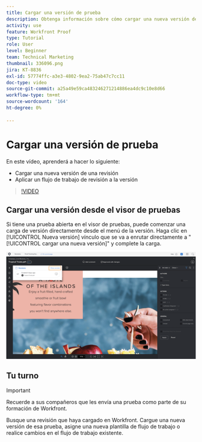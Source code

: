 ```yaml
---
title: Cargar una versión de prueba
description: Obtenga información sobre cómo cargar una nueva versión de una prueba y aplicar un flujo de trabajo de prueba a la versión en [!DNL  Workfront].
activity: use
feature: Workfront Proof
type: Tutorial
role: User
level: Beginner
team: Technical Marketing
thumbnail: 336096.png
jira: KT-8836
exl-id: 57774ffc-a3e3-4802-9ea2-75ab47c7cc11
doc-type: video
source-git-commit: a25a49e59ca483246271214886ea4dc9c10e8d66
workflow-type: tm+mt
source-wordcount: '164'
ht-degree: 0%

---
```


# Cargar una versión de prueba

En este vídeo, aprenderá a hacer lo siguiente:

* Cargar una nueva versión de una revisión
* Aplicar un flujo de trabajo de revisión a la versión

>[!VIDEO](https://video.tv.adobe.com/v/336096/?quality=12&learn=on)

## Cargar una versión desde el visor de pruebas

Si tiene una prueba abierta en el visor de pruebas, puede comenzar una carga de versión directamente desde el menú de la versión. Haga clic en [!UICONTROL Nueva versión] vínculo que se va a enrutar directamente a &quot;[!UICONTROL cargar una nueva versión]&quot; y complete la carga.

![Imagen del visor de revisión con el menú de versión expandido en la esquina superior izquierda y la etiqueta [!UICONTROL Nueva versión] vínculo resaltado.](assets/upload-version-from-viewer.png)

## Tu turno

>[!IMPORTANT]
>
>Recuerde a sus compañeros que les envía una prueba como parte de su formación de Workfront.

Busque una revisión que haya cargado en Workfront. Cargue una nueva versión de esa prueba, asigne una nueva plantilla de flujo de trabajo o realice cambios en el flujo de trabajo existente.

<!--
### Learn more 
* Create a new version of a proof
-->
